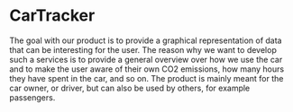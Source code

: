 # CarTracker
The goal with our product is to provide a graphical representation of data that can be interesting for the user. The reason why we want to develop such a services is to provide a general overview over how we use the car and to make the user aware of their own CO2 emissions, how many hours they have spent in the car, and so on. The product is mainly meant for the car owner, or driver, but can also be used by others, for example passengers.
